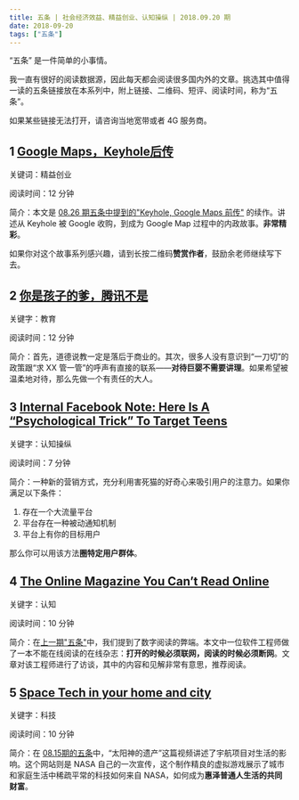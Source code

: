 ```yaml
---
title: 五条 | 社会经济效益、精益创业、认知操纵 | 2018.09.20 期
date: 2018-09-20
tags: ["五条"]
---
```


“五条” 是一件简单的小事情。

我一直有很好的阅读数据源，因此每天都会阅读很多国内外的文章。挑选其中值得一读的五条链接放在本系列中，附上链接、二维码、短评、阅读时间，称为“五条”。

如果某些链接无法打开，请咨询当地宽带或者 4G 服务商。

## 1 [Google Maps，Keyhole后传](https://mp.weixin.qq.com/s/-F4XO-NyOqn2wSXlM4CSyA)

关键词：精益创业

阅读时间：12 分钟

简介：本文是 [08.26 期五条中提到的"Keyhole, Google Maps 前传"](https://mp.weixin.qq.com/s/5eFky2P1-2pkjP8wZd6bPA) 的续作。讲述从 Keyhole 被 Google 收购，到成为 Google Map 过程中的内政故事。**非常精彩**。

如果你对这个故事系列感兴趣，请到长按二维码**赞赏作者**，鼓励余老师继续写下去。

## 2 [你是孩子的爹，腾讯不是](https://mp.weixin.qq.com/s/-BlecX79KQQHGTwiIuQ71g)

关键字：教育

阅读时间：12 分钟

简介：首先，道德说教一定是落后于商业的。其次，很多人没有意识到“一刀切”的政策跟“求 XX 管一管”的呼声有直接的联系——**对待巨婴不需要讲理**。如果希望被温柔地对待，那么先做一个有责任的大人。

## 3 [Internal Facebook Note: Here Is A “Psychological Trick” To Target Teens](https://www.buzzfeednews.com/article/ryanmac/facebooks-teens-tbh-psychological-trick-memo)

关键字：认知操纵

阅读时间：7 分钟

简介：一种新的营销方式，充分利用害死猫的好奇心来吸引用户的注意力。如果你满足以下条件：

1. 存在一个大流量平台
2. 平台存在一种被动通知机制
3. 平台上有你的目标用户

那么你可以用该方法**圈特定用户群体**。

## 4 [The Online Magazine You Can’t Read Online](http://nautil.us/issue/63/horizons/the-online-magazine-you-cant-read-online)

关键字：认知

阅读时间：10 分钟

简介：在[上一期"五条"](https://mp.weixin.qq.com/s/deA4h8HJe0on-REVW023Dg)中，我们提到了数字阅读的弊端。本文中一位软件工程师做了一本不能在线阅读的在线杂志：**打开的时候必须联网，阅读的时候必须断网**。文章对该工程师进行了访谈，其中的内容和见解非常有意思，推荐阅读。

## 5 [Space Tech in your home and city](https://homeandcity.nasa.gov/nasa/city)

关键字：科技

阅读时间：10 分钟

简介：在 [08.15期的五条](https://mp.weixin.qq.com/s/2Ct1m4Ito2VUMGAgnC-7mw)中，“太阳神的遗产”这篇视频讲述了宇航项目对生活的影响。这个网站则是 NASA 自己的一次宣传，这个制作精良的虚拟游戏展示了城市和家庭生活中稀疏平常的科技如何来自 NASA，如何成为**惠泽普通人生活的共同财富**。
